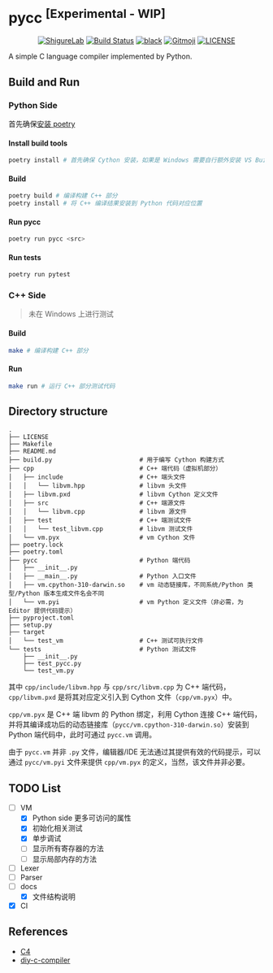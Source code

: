 # pycc <sup>[Experimental - WIP]</sup>

<p align="center">
   <a href="https://github.com/ShigureLab"><img src="https://img.shields.io/badge/ShigureLab-cyan?style=flat-square" alt="ShigureLab"></a>
   <a href="https://actions-badge.atrox.dev/ShigureLab/pycc/goto?ref=main"><img alt="Build Status" src="https://img.shields.io/endpoint.svg?url=https%3A%2F%2Factions-badge.atrox.dev%2FShigureLab%2Fpycc%2Fbadge%3Fref%3Dmain&label=Tests&style=flat-square" /></a>
   <a href="https://github.com/psf/black"><img alt="black" src="https://img.shields.io/badge/code%20style-black-000000?style=flat-square"></a>
   <a href="https://gitmoji.dev"><img src="https://img.shields.io/badge/gitmoji-%20😜%20😍-FFDD67?style=flat-square" alt="Gitmoji"></a>
   <a href="LICENSE"><img alt="LICENSE" src="https://img.shields.io/github/license/ShigureLab/pycc?style=flat-square"></a>
</p>

A simple C language compiler implemented by Python.

## Build and Run

### Python Side

首先确保[安装 poetry](https://python-poetry.org/docs/#installation)

#### Install build tools

```bash
poetry install # 首先确保 Cython 安装，如果是 Windows 需要自行额外安装 VS Build Tools
```

#### Build

```bash
poetry build # 编译构建 C++ 部分
poetry install # 将 C++ 编译结果安装到 Python 代码对应位置
```

#### Run pycc

```bash
poetry run pycc <src>
```

#### Run tests

```bash
poetry run pytest
```

### C++ Side

> 未在 Windows 上进行测试

#### Build

```bash
make # 编译构建 C++ 部分
```

#### Run

```bash
make run # 运行 C++ 部分测试代码
```

## Directory structure

```
.
├── LICENSE
├── Makefile
├── README.md
├── build.py                        # 用于编写 Cython 构建方式
├── cpp                             # C++ 端代码（虚拟机部分）
│   ├── include                     # C++ 端头文件
│   │   └── libvm.hpp               # libvm 头文件
│   ├── libvm.pxd                   # libvm Cython 定义文件
│   ├── src                         # C++ 端源文件
│   │   └── libvm.cpp               # libvm 源文件
│   ├── test                        # C++ 端测试文件
│   │   └── test_libvm.cpp          # libvm 测试文件
│   └── vm.pyx                      # vm Cython 文件
├── poetry.lock
├── poetry.toml
├── pycc                            # Python 端代码
│   ├── __init__.py
│   ├── __main__.py                 # Python 入口文件
│   ├── vm.cpython-310-darwin.so    # vm 动态链接库，不同系统/Python 类型/Python 版本生成文件名会不同
│   └── vm.pyi                      # vm Python 定义文件（非必需，为 Editor 提供代码提示）
├── pyproject.toml
├── setup.py
├── target
│   └── test_vm                     # C++ 测试可执行文件
└── tests                           # Python 测试文件
    ├── __init__.py
    ├── test_pycc.py
    └── test_vm.py
```

其中 `cpp/include/libvm.hpp` 与 `cpp/src/libvm.cpp` 为 C++ 端代码，`cpp/libvm.pxd` 是将其对应定义引入到 Cython 文件（`cpp/vm.pyx`）中。

`cpp/vm.pyx` 是 C++ 端 libvm 的 Python 绑定，利用 Cython 连接 C++ 端代码，并将其编译成功后的动态链接库（`pycc/vm.cpython-310-darwin.so`）安装到 Python 端代码中，此时可通过 `pycc.vm` 调用。

由于 `pycc.vm` 并非 `.py` 文件，编辑器/IDE 无法通过其提供有效的代码提示，可以通过 `pycc/vm.pyi` 文件来提供 `cpp/vm.pyx` 的定义，当然，该文件并非必要。

## TODO List

-  [ ] VM
   -  [x] Python side 更多可访问的属性
   -  [x] 初始化相关测试
   -  [x] 单步调试
   -  [ ] 显示所有寄存器的方法
   -  [ ] 显示局部内存的方法
-  [ ] Lexer
-  [ ] Parser
-  [ ] docs
   -  [x] 文件结构说明
-  [x] CI

## References

-  [C4](https://github.com/rswier/c4)
-  [diy-c-compiler](https://wizardforcel.gitbooks.io/diy-c-compiler/content/1.html)
